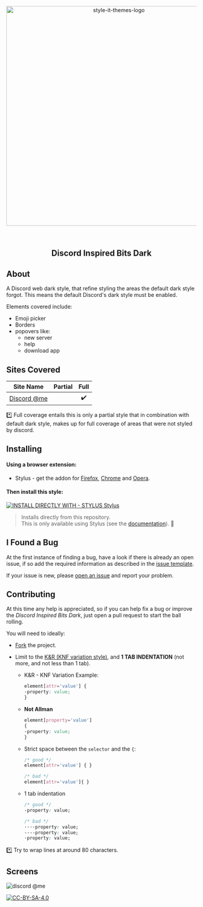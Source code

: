 <p align="center">
  <img alt="style-it-themes-logo" src="https://cdn.rawgit.com/style-it-themes/style-it-themes-logos/864bb0c047a612c2c07089901e33d33199c81ef9/style-it-themes-logo-full.svg" width="580">
</p>
<br>
<h2 align="center"><strong>Discord Inspired Bits Dark</strong></h2>

## About

A Discord web dark style, that refine styling the areas the default dark style forgot.
This means the default Discord's dark style must be enabled.

Elements covered include:
* Emoji picker
* Borders
* popovers like:
  * new server
  * help
  * download app


## Sites Covered

| Site Name                                           | Partial              | Full                 |
| --------------------------------------------------- | :------------------: | :------------------: |
| [Discord @me](https://discordapp.com/channels/@me)  |                      |  :heavy_check_mark:  |

:asterisk: Full coverage entails this is only a partial style that in combination with default dark style,
makes up for full coverage of areas that were not styled by discord.

## Installing

#### Using a browser extension:
* Stylus - get the addon for [Firefox](https://addons.mozilla.org/en-US/firefox/addon/styl-us/), [Chrome](https://chrome.google.com/webstore/detail/stylus/clngdbkpkpeebahjckkjfobafhncgmne) and [Opera](https://addons.opera.com/en-gb/extensions/details/stylus/).

#### Then install this style:  
[![INSTALL DIRECTLY WITH - STYLUS Stylus](https://img.shields.io/badge/Install_directly_with-Stylus-21d1d0.svg?longCache=true&style=for-the-badge)](https://raw.githubusercontent.com/style-it-themes/discord-inspired-bits-dark/master/discord-inspired-bits-dark.user.css)
  >Installs directly from this repository.  
  >This is only available using Stylus (see the [documentation](https://github.com/openstyles/stylus/wiki/Usercss)). :tada:

## I Found a Bug

At the first instance of finding a bug, have a look if there is already an open issue, if so add the required information as described in the [issue template](.github/ISSUE_TEMPLATE.md).

If your issue is new, please [open an issue](https://github.com/style-it-themes/discord-inspired-bits-dark/issues/new) and report your problem.

## Contributing

At this time any help is appreciated, so if you can help fix a bug or improve the *Discord Inspired Bits Dark*, just open a pull request to start the ball rolling.

You will need to ideally:

* [Fork](https://github.com/style-it-themes/discord-inspired-bits-dark/fork) the project.

* Limit to the [K&R (KNF variation style)](https://en.wikipedia.org/wiki/Indentation_style#Variant:_BSD_KNF), and **1 TAB INDENTATION** (not more, and not less than 1 tab).

  * K&R - KNF Variation Example:
	```css
	element[attr='value'] {
	-property: value;
	}
	```

  * **Not Allman**
	```css
	element[property='value']
	{
	-property: value;
	}
	```

  * Strict space between the `selector` and the `{`:
	```css
	/* good */
	element[attr='value'] { }

	/* bad */
	element[attr='value']{ }
	```

  * 1 tab indentation
	```css
	/* good */
	-property: value;

	/* bad */
	····property: value;
	----property: value;
	·property: value;
	```

:asterisk: Try to wrap lines at around 80 characters.

## Screens

![discord @me](/screens/discord.gif)

[![CC-BY-SA-4.0](https://img.shields.io/badge/License-CC--BY--SA--4.0-blue.svg?longCache=true&style=for-the-badge)](LICENSE)
